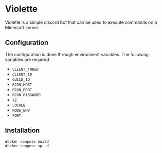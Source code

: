 # Violette

Violette is a simple discord bot that can be used to execute commands on a Minecraft server.

## Configuration
The configuration is done through environment variables. The following variables are required
  - `CLIENT_TOKEN`
  - `CLIENT_ID`
  - `GUILD_ID`
  - `RCON_HOST`
  - `RCON_PORT`
  - `RCON_PASSWORD`
  - `TZ`
  - `LOCALE`
  - `NODE_ENV`
  - `PORT`

## Installation
    docker compose build
    docker compose up -d